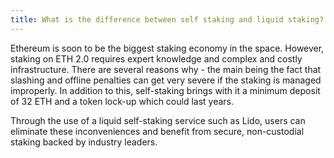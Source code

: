 ```yaml
---
title: What is the difference between self staking and liquid staking?
---
```


Ethereum is soon to be the biggest staking economy in the space. However, staking on ETH 2.0 requires expert knowledge and complex and costly infrastructure. There are several reasons why - the main being the fact that slashing and offline penalties can get very severe if the staking is managed improperly. In addition to this, self-staking brings with it a minimum deposit of 32 ETH and a token lock-up which could last years.

Through the use of a liquid self-staking service such as Lido, users can eliminate these inconveniences and benefit from secure, non-custodial staking backed by industry leaders.
